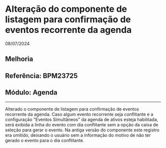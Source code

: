 # Alteração do componente de listagem para confirmação de eventos recorrente da agenda
08/07/2024
## Melhoria
## Referência: BPM23725
## Módulo: Agenda
***

Alterado o componente de listagem para confirmação de eventos recorrente da agenda. Caso algum evento recorrente seja conflitante e a configuração "Eventos Simultâneos" da agenda de ativos esteja habilitada, será exibida a linha do evento com dia conflitante sem a opção da caixa de seleção para gerar o evento. Na antiga versão do componente este registro era omitido, deixando o usuário sem a informação do motivo de não ter gerado o evento para o dia conflitante.